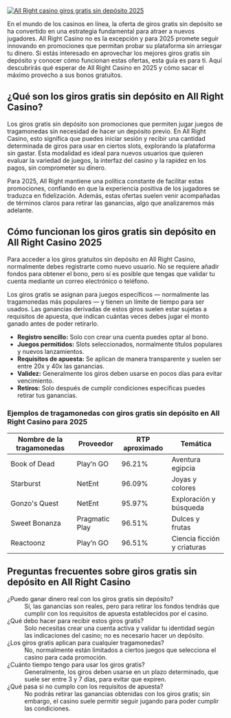 [![All Right casino giros gratis sin depósito 2025](https://123-caf.pages.dev/gitsignup.png)](https://vrmoo.ru/Bt82HjjY)

<p>En el mundo de los casinos en línea, la oferta de giros gratis sin depósito se ha convertido en una estrategia fundamental para atraer a nuevos jugadores. All Right Casino no es la excepción y para 2025 promete seguir innovando en promociones que permitan probar su plataforma sin arriesgar tu dinero. Si estás interesado en aprovechar los mejores giros gratis sin depósito y conocer cómo funcionan estas ofertas, esta guía es para ti. Aquí descubrirás qué esperar de All Right Casino en 2025 y cómo sacar el máximo provecho a sus bonos gratuitos.</p>  <h2>¿Qué son los giros gratis sin depósito en All Right Casino? </h2> <p>Los giros gratis sin depósito son promociones que permiten jugar juegos de tragamonedas sin necesidad de hacer un depósito previo. En All Right Casino, esto significa que puedes iniciar sesión y recibir una cantidad determinada de giros para usar en ciertos slots, explorando la plataforma sin gastar. Esta modalidad es ideal para nuevos usuarios que quieren evaluar la variedad de juegos, la interfaz del casino y la rapidez en los pagos, sin comprometer su dinero.</p>  <p>Para 2025, All Right mantiene una política constante de facilitar estas promociones, confiando en que la experiencia positiva de los jugadores se traduzca en fidelización. Además, estas ofertas suelen venir acompañadas de términos claros para retirar las ganancias, algo que analizaremos más adelante.</p>  <h2>Cómo funcionan los giros gratis sin depósito en All Right Casino 2025</h2> <p>Para acceder a los giros gratuitos sin depósito en All Right Casino, normalmente debes registrarte como nuevo usuario. No se requiere añadir fondos para obtener el bono, pero sí es posible que tengas que validar tu cuenta mediante un correo electrónico o teléfono.</p>  <p>Los giros gratis se asignan para juegos específicos — normalmente las tragamonedas más populares — y tienen un límite de tiempo para ser usados. Las ganancias derivadas de estos giros suelen estar sujetas a requisitos de apuesta, que indican cuántas veces debes jugar el monto ganado antes de poder retirarlo.</p>  <ul>   <li><strong>Registro sencillo:</strong> Solo con crear una cuenta puedes optar al bono.</li>   <li><strong>Juegos permitidos:</strong> Slots seleccionados, normalmente títulos populares y nuevos lanzamientos.</li>   <li><strong>Requisitos de apuesta:</strong> Se aplican de manera transparente y suelen ser entre 20x y 40x las ganancias.</li>   <li><strong>Validez:</strong> Generalmente los giros deben usarse en pocos días para evitar vencimiento.</li>   <li><strong>Retiros:</strong> Solo después de cumplir condiciones específicas puedes retirar tus ganancias.</li> </ul>  <h3>Ejemplos de tragamonedas con giros gratis sin depósito en All Right Casino para 2025</h3> <table>   <thead>     <tr>       <th>Nombre de la tragamonedas</th>       <th>Proveedor</th>       <th>RTP aproximado</th>       <th>Temática</th>     </tr>   </thead>   <tbody>     <tr>       <td>Book of Dead</td>       <td>Play’n GO</td>       <td>96.21%</td>       <td>Aventura egipcia</td>     </tr>     <tr>       <td>Starburst</td>       <td>NetEnt</td>       <td>96.09%</td>       <td>Joyas y colores</td>     </tr>     <tr>       <td>Gonzo's Quest</td>       <td>NetEnt</td>       <td>95.97%</td>       <td>Exploración y búsqueda</td>     </tr>     <tr>       <td>Sweet Bonanza</td>       <td>Pragmatic Play</td>       <td>96.51%</td>       <td>Dulces y frutas</td>     </tr>     <tr>       <td>Reactoonz</td>       <td>Play’n GO</td>       <td>96.51%</td>       <td>Ciencia ficción y criaturas</td>     </tr>   </tbody> </table>  <h2>Preguntas frecuentes sobre giros gratis sin depósito en All Right Casino</h2>  <dl>   <dt>¿Puedo ganar dinero real con los giros gratis sin depósito?</dt>   <dd>Sí, las ganancias son reales, pero para retirar los fondos tendrás que cumplir con los requisitos de apuesta establecidos por el casino.</dd>    <dt>¿Qué debo hacer para recibir estos giros gratis?</dt>   <dd>Solo necesitas crear una cuenta activa y validar tu identidad según las indicaciones del casino; no es necesario hacer un depósito.</dd>    <dt>¿Los giros gratis aplican para cualquier tragamonedas?</dt>   <dd>No, normalmente están limitados a ciertos juegos que selecciona el casino para cada promoción.</dd>    <dt>¿Cuánto tiempo tengo para usar los giros gratis?</dt>   <dd>Generalmente, los giros deben usarse en un plazo determinado, que suele ser entre 3 y 7 días, para evitar que expiren.</dd>    <dt>¿Qué pasa si no cumplo con los requisitos de apuesta?</dt>   <dd>No podrás retirar las ganancias obtenidas con los giros gratis; sin embargo, el casino suele permitir seguir jugando para poder cumplir las condiciones.</dd> </dl>